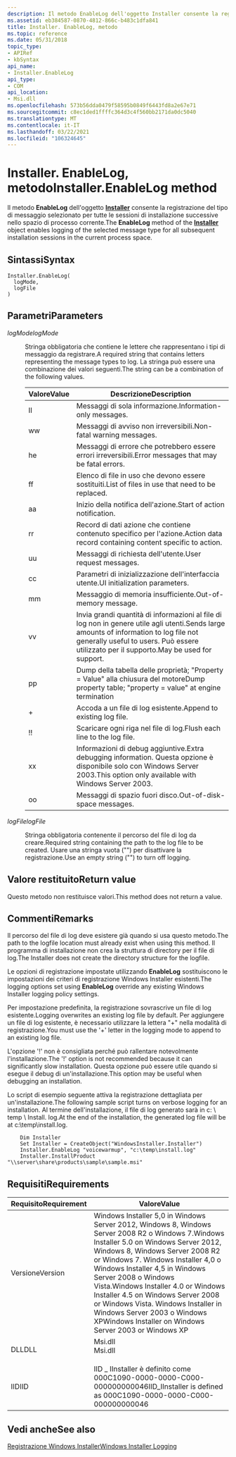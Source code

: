 ```yaml
---
description: Il metodo EnableLog dell'oggetto Installer consente la registrazione del tipo di messaggio selezionato per tutte le sessioni di installazione successive nello spazio di processo corrente.
ms.assetid: eb384587-0870-4812-866c-b483c1dfa841
title: Installer. EnableLog, metodo
ms.topic: reference
ms.date: 05/31/2018
topic_type:
- APIRef
- kbSyntax
api_name:
- Installer.EnableLog
api_type:
- COM
api_location:
- Msi.dll
ms.openlocfilehash: 573b56dda0479f58595b0849f6443fd8a2e67e71
ms.sourcegitcommit: c8ec1ded1ffffc364d3c4f560bb2171da0dc5040
ms.translationtype: MT
ms.contentlocale: it-IT
ms.lasthandoff: 03/22/2021
ms.locfileid: "106324645"
---
```

# <a name="installerenablelog-method"></a><span data-ttu-id="df751-103">Installer. EnableLog, metodo</span><span class="sxs-lookup"><span data-stu-id="df751-103">Installer.EnableLog method</span></span>

<span data-ttu-id="df751-104">Il metodo **EnableLog** dell'oggetto [**Installer**](installer-object.md) consente la registrazione del tipo di messaggio selezionato per tutte le sessioni di installazione successive nello spazio di processo corrente.</span><span class="sxs-lookup"><span data-stu-id="df751-104">The **EnableLog** method of the [**Installer**](installer-object.md) object enables logging of the selected message type for all subsequent installation sessions in the current process space.</span></span>

## <a name="syntax"></a><span data-ttu-id="df751-105">Sintassi</span><span class="sxs-lookup"><span data-stu-id="df751-105">Syntax</span></span>


```JScript
Installer.EnableLog(
  logMode,
  logFile
)
```



## <a name="parameters"></a><span data-ttu-id="df751-106">Parametri</span><span class="sxs-lookup"><span data-stu-id="df751-106">Parameters</span></span>

<dl> <dt>

<span data-ttu-id="df751-107">*logMode*</span><span class="sxs-lookup"><span data-stu-id="df751-107">*logMode*</span></span> 
</dt> <dd>

<span data-ttu-id="df751-108">Stringa obbligatoria che contiene le lettere che rappresentano i tipi di messaggio da registrare.</span><span class="sxs-lookup"><span data-stu-id="df751-108">A required string that contains letters representing the message types to log.</span></span> <span data-ttu-id="df751-109">La stringa può essere una combinazione dei valori seguenti.</span><span class="sxs-lookup"><span data-stu-id="df751-109">The string can be a combination of the following values.</span></span>



| <span data-ttu-id="df751-110">Valore</span><span class="sxs-lookup"><span data-stu-id="df751-110">Value</span></span> | <span data-ttu-id="df751-111">Descrizione</span><span class="sxs-lookup"><span data-stu-id="df751-111">Description</span></span>                                                                                            |
|-------|--------------------------------------------------------------------------------------------------------|
| <span data-ttu-id="df751-112">I</span><span class="sxs-lookup"><span data-stu-id="df751-112">I</span></span>     | <span data-ttu-id="df751-113">Messaggi di sola informazione.</span><span class="sxs-lookup"><span data-stu-id="df751-113">Information-only messages.</span></span>                                                                             |
| <span data-ttu-id="df751-114">w</span><span class="sxs-lookup"><span data-stu-id="df751-114">w</span></span>     | <span data-ttu-id="df751-115">Messaggi di avviso non irreversibili.</span><span class="sxs-lookup"><span data-stu-id="df751-115">Non-fatal warning messages.</span></span>                                                                            |
| <span data-ttu-id="df751-116">h</span><span class="sxs-lookup"><span data-stu-id="df751-116">e</span></span>     | <span data-ttu-id="df751-117">Messaggi di errore che potrebbero essere errori irreversibili.</span><span class="sxs-lookup"><span data-stu-id="df751-117">Error messages that may be fatal errors.</span></span>                                                               |
| <span data-ttu-id="df751-118">f</span><span class="sxs-lookup"><span data-stu-id="df751-118">f</span></span>     | <span data-ttu-id="df751-119">Elenco di file in uso che devono essere sostituiti.</span><span class="sxs-lookup"><span data-stu-id="df751-119">List of files in use that need to be replaced.</span></span>                                                         |
| <span data-ttu-id="df751-120">a</span><span class="sxs-lookup"><span data-stu-id="df751-120">a</span></span>     | <span data-ttu-id="df751-121">Inizio della notifica dell'azione.</span><span class="sxs-lookup"><span data-stu-id="df751-121">Start of action notification.</span></span>                                                                          |
| <span data-ttu-id="df751-122">r</span><span class="sxs-lookup"><span data-stu-id="df751-122">r</span></span>     | <span data-ttu-id="df751-123">Record di dati azione che contiene contenuto specifico per l'azione.</span><span class="sxs-lookup"><span data-stu-id="df751-123">Action data record containing content specific to action.</span></span>                                              |
| <span data-ttu-id="df751-124">u</span><span class="sxs-lookup"><span data-stu-id="df751-124">u</span></span>     | <span data-ttu-id="df751-125">Messaggi di richiesta dell'utente.</span><span class="sxs-lookup"><span data-stu-id="df751-125">User request messages.</span></span>                                                                                 |
| <span data-ttu-id="df751-126">c</span><span class="sxs-lookup"><span data-stu-id="df751-126">c</span></span>     | <span data-ttu-id="df751-127">Parametri di inizializzazione dell'interfaccia utente.</span><span class="sxs-lookup"><span data-stu-id="df751-127">UI initialization parameters.</span></span>                                                                          |
| <span data-ttu-id="df751-128">m</span><span class="sxs-lookup"><span data-stu-id="df751-128">m</span></span>     | <span data-ttu-id="df751-129">Messaggio di memoria insufficiente.</span><span class="sxs-lookup"><span data-stu-id="df751-129">Out-of-memory message.</span></span>                                                                                 |
| <span data-ttu-id="df751-130">v</span><span class="sxs-lookup"><span data-stu-id="df751-130">v</span></span>     | <span data-ttu-id="df751-131">Invia grandi quantità di informazioni al file di log non in genere utile agli utenti.</span><span class="sxs-lookup"><span data-stu-id="df751-131">Sends large amounts of information to log file not generally useful to users.</span></span> <span data-ttu-id="df751-132">Può essere utilizzato per il supporto.</span><span class="sxs-lookup"><span data-stu-id="df751-132">May be used for support.</span></span> |
| <span data-ttu-id="df751-133">p</span><span class="sxs-lookup"><span data-stu-id="df751-133">p</span></span>     | <span data-ttu-id="df751-134">Dump della tabella delle proprietà; "Property = Value" alla chiusura del motore</span><span class="sxs-lookup"><span data-stu-id="df751-134">Dump property table; "property = value" at engine termination</span></span>                                          |
| \+    | <span data-ttu-id="df751-135">Accoda a un file di log esistente.</span><span class="sxs-lookup"><span data-stu-id="df751-135">Append to existing log file.</span></span>                                                                           |
| <span data-ttu-id="df751-136">!</span><span class="sxs-lookup"><span data-stu-id="df751-136">!</span></span>     | <span data-ttu-id="df751-137">Scaricare ogni riga nel file di log.</span><span class="sxs-lookup"><span data-stu-id="df751-137">Flush each line to the log file.</span></span>                                                                       |
| <span data-ttu-id="df751-138">x</span><span class="sxs-lookup"><span data-stu-id="df751-138">x</span></span>     | <span data-ttu-id="df751-139">Informazioni di debug aggiuntive.</span><span class="sxs-lookup"><span data-stu-id="df751-139">Extra debugging information.</span></span> <span data-ttu-id="df751-140">Questa opzione è disponibile solo con Windows Server 2003.</span><span class="sxs-lookup"><span data-stu-id="df751-140">This option only available with Windows Server 2003.</span></span>                      |
| <span data-ttu-id="df751-141">o</span><span class="sxs-lookup"><span data-stu-id="df751-141">o</span></span>     | <span data-ttu-id="df751-142">Messaggi di spazio fuori disco.</span><span class="sxs-lookup"><span data-stu-id="df751-142">Out-of-disk-space messages.</span></span>                                                                            |



 

</dd> <dt>

<span data-ttu-id="df751-143">*logFile*</span><span class="sxs-lookup"><span data-stu-id="df751-143">*logFile*</span></span> 
</dt> <dd>

<span data-ttu-id="df751-144">Stringa obbligatoria contenente il percorso del file di log da creare.</span><span class="sxs-lookup"><span data-stu-id="df751-144">Required string containing the path to the log file to be created.</span></span> <span data-ttu-id="df751-145">Usare una stringa vuota ("") per disattivare la registrazione.</span><span class="sxs-lookup"><span data-stu-id="df751-145">Use an empty string ("") to turn off logging.</span></span>

</dd> </dl>

## <a name="return-value"></a><span data-ttu-id="df751-146">Valore restituito</span><span class="sxs-lookup"><span data-stu-id="df751-146">Return value</span></span>

<span data-ttu-id="df751-147">Questo metodo non restituisce valori.</span><span class="sxs-lookup"><span data-stu-id="df751-147">This method does not return a value.</span></span>

## <a name="remarks"></a><span data-ttu-id="df751-148">Commenti</span><span class="sxs-lookup"><span data-stu-id="df751-148">Remarks</span></span>

<span data-ttu-id="df751-149">Il percorso del file di log deve esistere già quando si usa questo metodo.</span><span class="sxs-lookup"><span data-stu-id="df751-149">The path to the logfile location must already exist when using this method.</span></span> <span data-ttu-id="df751-150">Il programma di installazione non crea la struttura di directory per il file di log.</span><span class="sxs-lookup"><span data-stu-id="df751-150">The Installer does not create the directory structure for the logfile.</span></span>

<span data-ttu-id="df751-151">Le opzioni di registrazione impostate utilizzando **EnableLog** sostituiscono le impostazioni dei criteri di registrazione Windows Installer esistenti.</span><span class="sxs-lookup"><span data-stu-id="df751-151">The logging options set using **EnableLog** override any existing Windows Installer logging policy settings.</span></span>

<span data-ttu-id="df751-152">Per impostazione predefinita, la registrazione sovrascrive un file di log esistente.</span><span class="sxs-lookup"><span data-stu-id="df751-152">Logging overwrites an existing log file by default.</span></span> <span data-ttu-id="df751-153">Per aggiungere un file di log esistente, è necessario utilizzare la lettera "+" nella modalità di registrazione.</span><span class="sxs-lookup"><span data-stu-id="df751-153">You must use the '+' letter in the logging mode to append to an existing log file.</span></span>

<span data-ttu-id="df751-154">L'opzione '!' non è consigliata perché può rallentare notevolmente l'installazione.</span><span class="sxs-lookup"><span data-stu-id="df751-154">The '!' option is not recommended because it can significantly slow installation.</span></span> <span data-ttu-id="df751-155">Questa opzione può essere utile quando si esegue il debug di un'installazione.</span><span class="sxs-lookup"><span data-stu-id="df751-155">This option may be useful when debugging an installation.</span></span>

<span data-ttu-id="df751-156">Lo script di esempio seguente attiva la registrazione dettagliata per un'installazione.</span><span class="sxs-lookup"><span data-stu-id="df751-156">The following sample script turns on verbose logging for an installation.</span></span> <span data-ttu-id="df751-157">Al termine dell'installazione, il file di log generato sarà in c: \\ temp \\ Install. log.</span><span class="sxs-lookup"><span data-stu-id="df751-157">At the end of the installation, the generated log file will be at c:\\temp\\install.log.</span></span>


```VB
    Dim Installer
    Set Installer = CreateObject("WindowsInstaller.Installer")
    Installer.EnableLog "voicewarmup", "c:\temp\install.log"
    Installer.InstallProduct "\\server\share\products\sample\sample.msi"
```



## <a name="requirements"></a><span data-ttu-id="df751-158">Requisiti</span><span class="sxs-lookup"><span data-stu-id="df751-158">Requirements</span></span>



| <span data-ttu-id="df751-159">Requisito</span><span class="sxs-lookup"><span data-stu-id="df751-159">Requirement</span></span> | <span data-ttu-id="df751-160">Valore</span><span class="sxs-lookup"><span data-stu-id="df751-160">Value</span></span> |
|--------------------|---------------------------------------------------------------------------------------------------------------------------------------------------------------------------------------------------------------------------------------------------------|
| <span data-ttu-id="df751-161">Versione</span><span class="sxs-lookup"><span data-stu-id="df751-161">Version</span></span><br/> | <span data-ttu-id="df751-162">Windows Installer 5,0 in Windows Server 2012, Windows 8, Windows Server 2008 R2 o Windows 7.</span><span class="sxs-lookup"><span data-stu-id="df751-162">Windows Installer 5.0 on Windows Server 2012, Windows 8, Windows Server 2008 R2 or Windows 7.</span></span> <span data-ttu-id="df751-163">Windows Installer 4,0 o Windows Installer 4,5 in Windows Server 2008 o Windows Vista.</span><span class="sxs-lookup"><span data-stu-id="df751-163">Windows Installer 4.0 or Windows Installer 4.5 on Windows Server 2008 or Windows Vista.</span></span> <span data-ttu-id="df751-164">Windows Installer in Windows Server 2003 o Windows XP</span><span class="sxs-lookup"><span data-stu-id="df751-164">Windows Installer on Windows Server 2003 or Windows XP</span></span><br/> |
| <span data-ttu-id="df751-165">DLL</span><span class="sxs-lookup"><span data-stu-id="df751-165">DLL</span></span><br/>     | <dl> <span data-ttu-id="df751-166"><dt>Msi.dll</dt></span><span class="sxs-lookup"><span data-stu-id="df751-166"><dt>Msi.dll</dt></span></span> </dl>                                                                                                                                                                      |
| <span data-ttu-id="df751-167">IID</span><span class="sxs-lookup"><span data-stu-id="df751-167">IID</span></span><br/>     | <span data-ttu-id="df751-168">IID \_ IInstaller è definito come 000C1090-0000-0000-C000-000000000046</span><span class="sxs-lookup"><span data-stu-id="df751-168">IID\_IInstaller is defined as 000C1090-0000-0000-C000-000000000046</span></span><br/>                                                                                                                                                                           |



## <a name="see-also"></a><span data-ttu-id="df751-169">Vedi anche</span><span class="sxs-lookup"><span data-stu-id="df751-169">See also</span></span>

<dl> <dt>

[<span data-ttu-id="df751-170">Registrazione Windows Installer</span><span class="sxs-lookup"><span data-stu-id="df751-170">Windows Installer Logging</span></span>](windows-installer-logging.md)
</dt> </dl>

 

 




